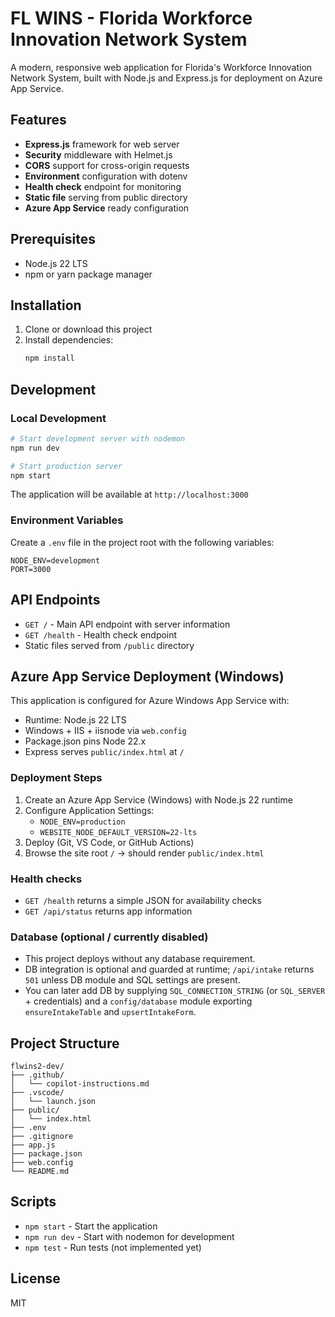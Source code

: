 # FL WINS - Florida Workforce Innovation Network System

A modern, responsive web application for Florida's Workforce Innovation Network System, built with Node.js and Express.js for deployment on Azure App Service.

## Features

- **Express.js** framework for web server
- **Security** middleware with Helmet.js
- **CORS** support for cross-origin requests
- **Environment** configuration with dotenv
- **Health check** endpoint for monitoring
- **Static file** serving from public directory
- **Azure App Service** ready configuration

## Prerequisites

- Node.js 22 LTS
- npm or yarn package manager

## Installation

1. Clone or download this project
2. Install dependencies:
   ```bash
   npm install
   ```

## Development

### Local Development
```bash
# Start development server with nodemon
npm run dev

# Start production server
npm start
```

The application will be available at `http://localhost:3000`

### Environment Variables

Create a `.env` file in the project root with the following variables:
```
NODE_ENV=development
PORT=3000
```

## API Endpoints

- `GET /` - Main API endpoint with server information
- `GET /health` - Health check endpoint
- Static files served from `/public` directory

## Azure App Service Deployment (Windows)

This application is configured for Azure Windows App Service with:

- Runtime: Node.js 22 LTS
- Windows + IIS + iisnode via `web.config`
- Package.json pins Node 22.x
- Express serves `public/index.html` at `/`

### Deployment Steps

1. Create an Azure App Service (Windows) with Node.js 22 runtime
2. Configure Application Settings:
   - `NODE_ENV=production`
   - `WEBSITE_NODE_DEFAULT_VERSION=22-lts`
3. Deploy (Git, VS Code, or GitHub Actions)
4. Browse the site root `/` → should render `public/index.html`

### Health checks

- `GET /health` returns a simple JSON for availability checks
- `GET /api/status` returns app information

### Database (optional / currently disabled)

- This project deploys without any database requirement.
- DB integration is optional and guarded at runtime; `/api/intake` returns `501` unless DB module and SQL settings are present.
- You can later add DB by supplying `SQL_CONNECTION_STRING` (or `SQL_SERVER` + credentials) and a `config/database` module exporting `ensureIntakeTable` and `upsertIntakeForm`.

## Project Structure

```
flwins2-dev/
├── .github/
│   └── copilot-instructions.md
├── .vscode/
│   └── launch.json
├── public/
│   └── index.html
├── .env
├── .gitignore
├── app.js
├── package.json
├── web.config
└── README.md
```

## Scripts

- `npm start` - Start the application
- `npm run dev` - Start with nodemon for development
- `npm test` - Run tests (not implemented yet)

## License

MIT